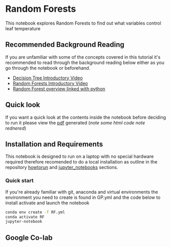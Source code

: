 # Random Forests

This notebook explores Random Forests to find out what variables control leaf temperature

## Recommended Background Reading

If you are unfamiliar with some of the concepts covered in this tutorial it's recommended to read through the background reading below either as you go through the notebook or beforehand.

* [Decision Tree Introductory Video](https://www.youtube.com/embed/kakLu2is3ds)
* [Random Forests Introductory Video](https://www.youtube.com/embed/v6VJ2RO66Ag)
* [Random Forest overview linked with python](https://towardsdatascience.com/an-implementation-and-explanation-of-the-random-forest-in-python-77bf308a9b76)

## Quick look

If you want a quick look at the contents inside the notebook before deciding to run it please view the [pdf](https://github.com/cemac/LIFD_ENV_ML_NOTEBOOKS/blob/main/RandomForests/RandomForests.pdf) generated (*note some html code note rednered*)

## Installation and Requirements

This notebook is designed to run on a laptop  with no special hardware required therefore recomended to do a local installation as outline in the repository [howtorun](../howtorun.md) and [jupyter_notebooks](jupyter_notebooks.md) sections.

### Quick start

If you're already familiar with git, anaconda and virtual environments the environment you need to create is found in GP.yml and the code below to install activate and launch the notebook

```bash
conda env create -f RF.yml
conda activate RF
jupyter-notebook
```

## Google Co-lab
